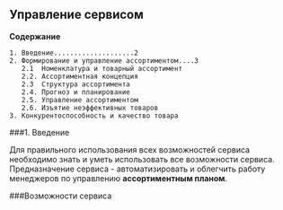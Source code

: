 Управление сервисом 
-
**Содержание**
  
	1. Введение....................2
 	2. Формирование и управление ассортиментом....3
	   2.1  Номенклатура и товарный ассортимент
	   2.2. Ассортиментная концепция
       2.3  Структура ассортимента
       2.4. Прогноз и планирование
       2.5. Управление ассортиментом
       2.6. Изъятие неэффективных товаров
    3. Конкурентоспособность и качество товара
         
###1. Введение 

Для правильного использования всех возможностей сервиса необходимо знать и уметь использовать все возможности сервиса. Предназначение сервиса - автоматизировать и облегчить работу менеджеров по управлению **ассортиментным планом**.

###Возможности сервиса
     